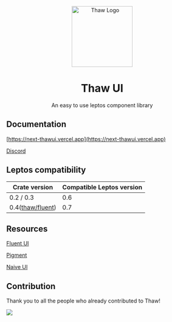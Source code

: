 <p align="center" >
    <img src="https://raw.githubusercontent.com/thaw-ui/thaw/main/logo.svg" alt="Thaw Logo" width="160px"/>
</p>
<h1 align="center">Thaw UI</h1>
<p align="center">An easy to use leptos component library</p>

## Documentation

[https://next-thawui.vercel.app](https://next-thawui.vercel.app)

[Discord](https://discord.com/channels/1031524867910148188/1270735289437913108)

## Leptos compatibility

| Crate version                                                        | Compatible Leptos version |
| -------------------------------------------------------------------- | ------------------------- |
| 0.2 / 0.3                                                            | 0.6                       |
| 0.4([thaw/fluent](https://github.com/thaw-ui/thaw/tree/thaw/fluent)) | 0.7                       |

## Resources

[Fluent UI](https://react.fluentui.dev)

[Pigment](https://github.com/kobaltedev/pigment)

[Naive UI](https://github.com/tusen-ai/naive-ui)

## Contribution

Thank you to all the people who already contributed to Thaw!

<a href="https://github.com/thaw-ui/thaw/graphs/contributors">
  <img src="https://contrib.rocks/image?repo=thaw-ui/thaw" />
</a>
